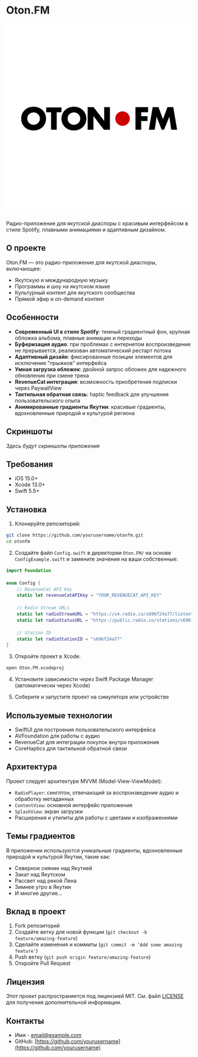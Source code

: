 # Oton.FM

![Oton.FM Logo](/otonfm.png)

Радио-приложение для якутской диаспоры с красивым интерфейсом в стиле Spotify, плавными анимациями и адаптивным дизайном.

## О проекте

Oton.FM — это радио-приложение для якутской диаспоры, включающее:
- Якутскую и международную музыку
- Программы и шоу на якутском языке
- Культурный контент для якутского сообщества
- Прямой эфир и on-demand контент

## Особенности

- **Современный UI в стиле Spotify**: темный градиентный фон, крупная обложка альбома, плавные анимации и переходы
- **Буферизация аудио**: при проблемах с интернетом воспроизведение не прерывается, реализован автоматический рестарт потока
- **Адаптивный дизайн**: фиксированные позиции элементов для исключения "прыжков" интерфейса
- **Умная загрузка обложек**: двойной запрос обложек для надежного обновления при смене трека
- **RevenueCat интеграция**: возможность приобретения подписки через PaywallView
- **Тактильная обратная связь**: haptic feedback для улучшения пользовательского опыта
- **Анимированные градиенты Якутии**: красивые градиенты, вдохновленные природой и культурой региона

## Скриншоты

_Здесь будут скриншоты приложения_

## Требования

- iOS 15.0+
- Xcode 13.0+
- Swift 5.5+

## Установка

1. Клонируйте репозиторий:
```bash
git clone https://github.com/yourusername/otonfm.git
cd otonfm
```

2. Создайте файл `Config.swift` в директории `Oton.FM/` на основе `ConfigExample.swift` и замените значения на ваши собственные:
```swift
import Foundation

enum Config {
    // RevenueCat API Key
    static let revenueCatAPIKey = "YOUR_REVENUECAT_API_KEY"
    
    // Radio Stream URLs 
    static let radioStreamURL = "https://s4.radio.co/s696f24a77/listen"
    static let radioStatusURL = "https://public.radio.co/stations/s696f24a77/status"
    
    // Station ID
    static let radioStationID = "s696f24a77"
}
```

3. Откройте проект в Xcode:
```bash
open Oton.FM.xcodeproj
```

4. Установите зависимости через Swift Package Manager (автоматически через Xcode)

5. Соберите и запустите проект на симуляторе или устройстве

## Используемые технологии

- SwiftUI для построения пользовательского интерфейса
- AVFoundation для работы с аудио
- RevenueCat для интеграции покупок внутри приложения
- CoreHaptics для тактильной обратной связи

## Архитектура

Проект следует архитектуре MVVM (Model-View-ViewModel):
- `RadioPlayer`: синглтон, отвечающий за воспроизведение аудио и обработку метаданных
- `ContentView`: основной интерфейс приложения
- `SplashView`: экран загрузки
- Расширения и утилиты для работы с цветами и изображениями

## Темы градиентов

В приложении используются уникальные градиенты, вдохновленные природой и культурой Якутии, такие как:
- Северное сияние над Якутией
- Закат над Якутском
- Рассвет над рекой Лена
- Зимнее утро в Якутии
- И многие другие...

## Вклад в проект

1. Fork репозиторий
2. Создайте ветку для новой функции (`git checkout -b feature/amazing-feature`)
3. Сделайте изменения и коммиты (`git commit -m 'Add some amazing feature'`)
4. Push ветку (`git push origin feature/amazing-feature`)
5. Откройте Pull Request

## Лицензия

Этот проект распространяется под лицензией MIT. См. файл [LICENSE](LICENSE) для получения дополнительной информации.

## Контакты

- Имя - [email@example.com](mailto:email@example.com)
- GitHub: [https://github.com/yourusername](https://github.com/yourusername)